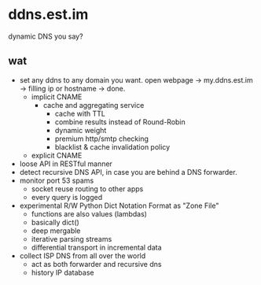 ddns.est.im
===========

dynamic DNS you say?


wat
---

  - set any ddns to any domain you want. open webpage -> my.ddns.est.im -> filling ip or hostname -> done.
    - implicit CNAME
      - cache and aggregating service
        - cache with TTL
        - combine results instead of Round-Robin
        - dynamic weight
        - premium http/smtp checking
        - blacklist & cache invalidation policy
    - explicit CNAME
  - loose API in RESTful manner
  - detect recursive DNS API, in case you are behind a DNS forwarder.
  - monitor port 53 spams
    - socket reuse routing to other apps
    - every query is logged
  - experimental R/W Python Dict Notation Format as "Zone File"
    - functions are also values (lambdas)
    - basically dict()
    - deep mergable
    - iterative parsing streams
    - differential transport in incremental data
  - collect ISP DNS from all over the world
    - act as both forwarder and recursive dns
    - history IP database
